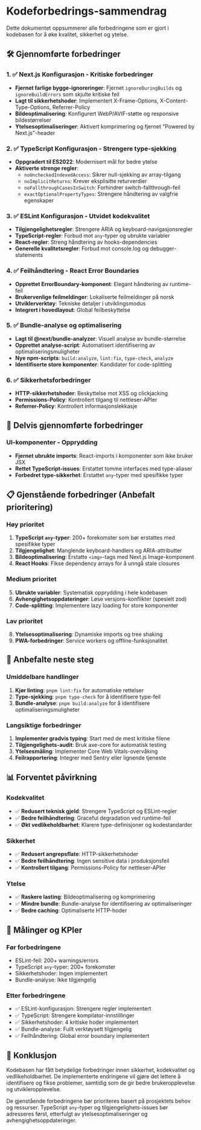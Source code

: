 # Kodeforbedrings-sammendrag

Dette dokumentet oppsummerer alle forbedringene som er gjort i kodebasen for å øke kvalitet, sikkerhet og ytelse.

## 🛠️ Gjennomførte forbedringer

### 1. ✅ Next.js Konfigurasjon - Kritiske forbedringer
- **Fjernet farlige bygge-ignoreringer**: Fjernet `ignoreDuringBuilds` og `ignoreBuildErrors` som skjulte kritiske feil
- **Lagt til sikkerhetshoder**: Implementert X-Frame-Options, X-Content-Type-Options, Referrer-Policy
- **Bildeoptimalisering**: Konfigurert WebP/AVIF-støtte og responsive bildestørrelser
- **Ytelsesoptimaliseringer**: Aktivert komprimering og fjernet "Powered by Next.js"-header

### 2. ✅ TypeScript Konfigurasjon - Strengere type-sjekking
- **Oppgradert til ES2022**: Modernisert mål for bedre ytelse
- **Aktiverte strenge regler**:
  - `noUncheckedIndexedAccess`: Sikrer null-sjekking av array-tilgang
  - `noImplicitReturns`: Krever eksplisitte returverdier
  - `noFallthroughCasesInSwitch`: Forhindrer switch-fallthrough-feil
  - `exactOptionalPropertyTypes`: Strengere håndtering av valgfrie egenskaper

### 3. ✅ ESLint Konfigurasjon - Utvidet kodekvalitet
- **Tilgjengelighetsregler**: Strengere ARIA og keyboard-navigasjonsregler
- **TypeScript-regler**: Forbud mot `any`-typer og ubrukte variabler
- **React-regler**: Streng håndtering av hooks-dependencies
- **Generelle kvalitetsregler**: Forbud mot console.log og debugger-statements

### 4. ✅ Feilhåndtering - React Error Boundaries
- **Opprettet ErrorBoundary-komponent**: Elegant håndtering av runtime-feil
- **Brukervenlige feilmeldinger**: Lokaliserte feilmeldinger på norsk
- **Utviklerverktøy**: Tekniske detaljer i utviklingsmodus
- **Integrert i hovedlayout**: Global feilbeskyttelse

### 5. ✅ Bundle-analyse og optimalisering
- **Lagt til @next/bundle-analyzer**: Visuell analyse av bundle-størrelse
- **Opprettet analyse-script**: Automatisert identifisering av optimaliseringsmuligheter
- **Nye npm-scripts**: `build:analyze`, `lint:fix`, `type-check`, `analyze`
- **Identifiserte store komponenter**: Kandidater for code-splitting

### 6. ✅ Sikkerhetsforbedringer
- **HTTP-sikkerhetshoder**: Beskyttelse mot XSS og clickjacking
- **Permissions-Policy**: Kontrollert tilgang til nettleser-APIer
- **Referrer-Policy**: Kontrollert informasjonslekkasje

## 🔧 Delvis gjennomførte forbedringer

### UI-komponenter - Opprydding
- **Fjernet ubrukte imports**: React-imports i komponenter som ikke bruker JSX
- **Rettet TypeScript-issues**: Erstattet tomme interfaces med type-aliaser
- **Forbedret type-sikkerhet**: Erstattet `any`-typer med spesifikke typer

## 📋 Gjenstående forbedringer (Anbefalt prioritering)

### Høy prioritet
1. **TypeScript `any`-typer**: 200+ forekomster som bør erstattes med spesifikke typer
2. **Tilgjengelighet**: Manglende keyboard-handlers og ARIA-attributter
3. **Bildeoptimalisering**: Erstatte `<img>`-tags med Next.js Image-komponent
4. **React Hooks**: Fikse dependency arrays for å unngå stale closures

### Medium prioritet
5. **Ubrukte variabler**: Systematisk opprydding i hele kodebasen
6. **Avhengighetsoppdateringer**: Løse versjons-konflikter (spesielt zod)
7. **Code-splitting**: Implementere lazy loading for store komponenter

### Lav prioritet
8. **Ytelsesoptimalisering**: Dynamiske imports og tree shaking
9. **PWA-forbedringer**: Service workers og offline-funksjonalitet

## 🚀 Anbefalte neste steg

### Umiddelbare handlinger
1. **Kjør linting**: `pnpm lint:fix` for automatiske rettelser
2. **Type-sjekking**: `pnpm type-check` for å identifisere type-feil
3. **Bundle-analyse**: `pnpm build:analyze` for å identifisere optimaliseringsmuligheter

### Langsiktige forbedringer
1. **Implementer gradvis typing**: Start med de mest kritiske filene
2. **Tilgjengelighets-audit**: Bruk axe-core for automatisk testing
3. **Ytelsesmåling**: Implementer Core Web Vitals-overvåking
4. **Feilrapportering**: Integrer med Sentry eller lignende tjeneste

## 📊 Forventet påvirkning

### Kodekvalitet
- ✅ **Redusert teknisk gjeld**: Strengere TypeScript og ESLint-regler
- ✅ **Bedre feilhåndtering**: Graceful degradation ved runtime-feil
- ✅ **Økt vedlikeholdbarhet**: Klarere type-definisjoner og kodestandarder

### Sikkerhet
- ✅ **Redusert angrepsflate**: HTTP-sikkerhetshoder
- ✅ **Bedre feilhåndtering**: Ingen sensitive data i produksjonsfeil
- ✅ **Kontrollert tilgang**: Permissions-Policy for nettleser-APIer

### Ytelse
- ✅ **Raskere lasting**: Bildeoptimalisering og komprimering
- ✅ **Mindre bundle**: Bundle-analyse for identifisering av optimaliseringer
- ✅ **Bedre caching**: Optimaliserte HTTP-hoder

## 🎯 Målinger og KPIer

### Før forbedringene
- ESLint-feil: 200+ warnings/errors
- TypeScript `any`-typer: 200+ forekomster
- Sikkerhetshoder: Ingen implementert
- Bundle-analyse: Ikke tilgjengelig

### Etter forbedringene
- ✅ ESLint-konfigurasjon: Strengere regler implementert
- ✅ TypeScript: Strengere kompilator-innstillinger
- ✅ Sikkerhetshoder: 4 kritiske hoder implementert
- ✅ Bundle-analyse: Fullt verktøysett tilgjengelig
- ✅ Feilhåndtering: Global error boundary implementert

## 📝 Konklusjon

Kodebasen har fått betydelige forbedringer innen sikkerhet, kodekvalitet og vedlikeholdbarhet. De implementerte endringene vil gjøre det lettere å identifisere og fikse problemer, samtidig som de gir bedre brukeropplevelse og utvikleropplevelse.

De gjenstående forbedringene bør prioriteres basert på prosjektets behov og ressurser. TypeScript `any`-typer og tilgjengelighets-issues bør adresseres først, etterfulgt av ytelsesoptimaliseringer og avhengighetsoppdateringer.